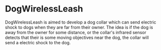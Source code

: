 # DogWirelessLeash
DogWirelessLeash is aimed to develop a dog collar which can send electric shock to dogs when they are far from their owner. The idea is if the dog is away from the owner for some distance, or the collar's infrared sensor detects that their is some moving objectives near the dog, the collar will send a electric shock to the dog. 
